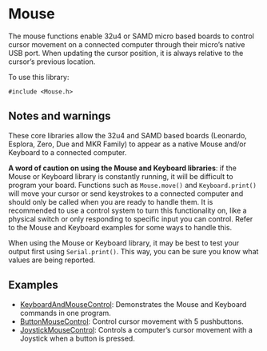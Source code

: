 # Mouse


The mouse functions enable 32u4 or SAMD micro based boards to control cursor movement on a connected computer through their micro’s native USB port. When updating the cursor position, it is always relative to the cursor’s previous location.

To use this library:

```
#include <Mouse.h>
```

## Notes and warnings

These core libraries allow the 32u4 and SAMD based boards (Leonardo, Esplora, Zero, Due and MKR Family) to appear as a native Mouse and/or Keyboard to a connected computer.

**A word of caution on using the Mouse and Keyboard libraries**: if the Mouse or Keyboard library is constantly running, it will be difficult to program your board. Functions such as `Mouse.move()` and `Keyboard.print()` will move your cursor or send keystrokes to a connected computer and should only be called when you are ready to handle them. It is recommended to use a control system to turn this functionality on, like a physical switch or only responding to specific input you can control. Refer to the Mouse and Keyboard examples for some ways to handle this.

When using the Mouse or Keyboard library, it may be best to test your output first using `Serial.print()`. This way, you can be sure you know what values are being reported.

## Examples

* [KeyboardAndMouseControl](https://www.arduino.cc/en/Tutorial/BuiltInExamples/KeyboardAndMouseControl): Demonstrates the Mouse and Keyboard commands in one program.
* [ButtonMouseControl](https://www.arduino.cc/en/Tutorial/BuiltInExamples/ButtonMouseControl): Control cursor movement with 5 pushbuttons. 
* [JoystickMouseControl](https://www.arduino.cc/en/Tutorial/BuiltInExamples/JoystickMouseControl): Controls a computer’s cursor movement with a Joystick when a button is pressed.